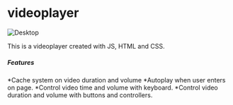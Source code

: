 # videoplayer

![Desktop](/docs/Desktop-1.png)

This is a videoplayer created with JS, HTML and CSS.

##### Features 
*Cache system on video duration and volume
*Autoplay when user enters on page.
*Control video time and volume with keyboard.
*Control video duration and volume with buttons and controllers.

